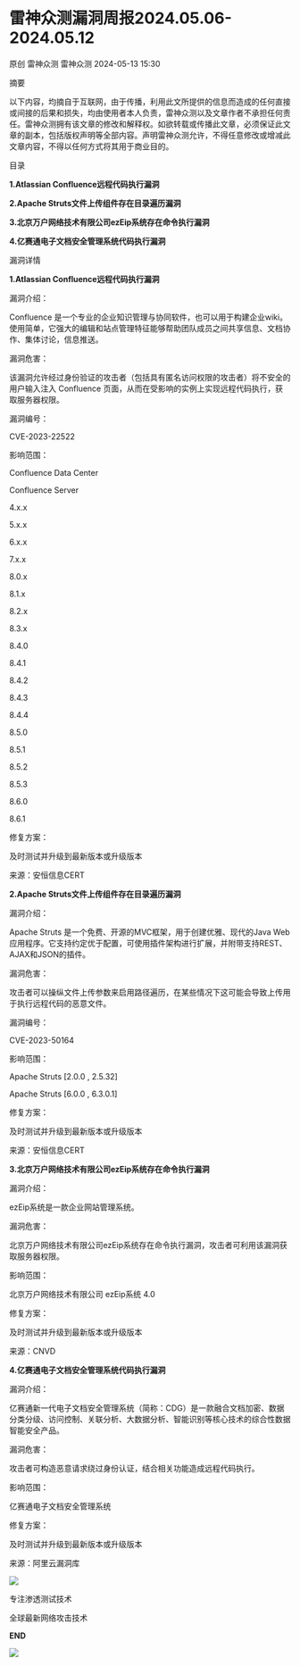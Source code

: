 #  雷神众测漏洞周报2024.05.06-2024.05.12   
原创 雷神众测  雷神众测   2024-05-13 15:30  
  
摘要  
  
  
以下内容，均摘自于互联网，由于传播，利用此文所提供的信息而造成的任何直接或间接的后果和损失，均由使用者本人负责，雷神众测以及文章作者不承担任何责任。雷神众测拥有该文章的修改和解释权。如欲转载或传播此文章，必须保证此文章的副本，包括版权声明等全部内容。声明雷神众测允许，不得任意修改或增减此文章内容，不得以任何方式将其用于商业目的。  
  
  
目录  
  
**1.Atlassian Confluence远程代码执行漏洞**  
  
**2.Apache Struts文件上传组件存在目录遍历漏洞**  
  
**3.北京万户网络技术有限公司ezEip系统存在命令执行漏洞**  
  
**4.亿赛通电子文档安全管理系统代码执行漏洞**  
  
  
漏洞详情  
  
**1.Atlassian Confluence远程代码执行漏洞**  
  
漏洞介绍：  
  
Confluence 是一个专业的企业知识管理与协同软件，也可以用于构建企业wiki。使用简单，它强大的编辑和站点管理特征能够帮助团队成员之间共享信息、文档协作、集体讨论，信息推送。  
  
  
漏洞危害：  
  
该漏洞允许经过身份验证的攻击者（包括具有匿名访问权限的攻击者）将不安全的用户输入注入 Confluence 页面，从而在受影响的实例上实现远程代码执行，获取服务器权限。  
  
  
漏洞编号：  
  
CVE-2023-22522  
  
  
影响范围：  
  
Confluence Data Center  
  
Confluence Server  
  
4.x.x  
  
5.x.x  
  
6.x.x  
  
7.x.x  
  
8.0.x  
  
8.1.x  
  
8.2.x  
  
8.3.x  
  
8.4.0  
  
8.4.1  
  
8.4.2  
  
8.4.3  
  
8.4.4  
  
8.5.0  
  
8.5.1  
  
8.5.2  
  
8.5.3  
  
8.6.0  
  
8.6.1  
  
  
修复方案：  
  
及时测试并升级到最新版本或升级版本  
  
  
来源：安恒信息CERT  
  
**2.Apache Struts文件上传组件存在目录遍历漏洞**  
  
  
漏洞介绍：  
  
Apache Struts 是一个免费、开源的MVC框架，用于创建优雅、现代的Java Web应用程序。它支持约定优于配置，可使用插件架构进行扩展，并附带支持REST、AJAX和JSON的插件。  
  
  
漏洞危害：  
  
攻击者可以操纵文件上传参数来启用路径遍历，在某些情况下这可能会导致上传用于执行远程代码的恶意文件。  
  
  
漏洞编号：  
  
CVE-2023-50164  
  
  
影响范围：  
  
Apache Struts [2.0.0 , 2.5.32]  
  
Apache Struts [6.0.0 , 6.3.0.1]  
  
  
修复方案：  
  
及时测试并升级到最新版本或升级版本  
  
  
来源：安恒信息CERT  
  
  
**3.北京万户网络技术有限公司ezEip系统存在命令执行漏洞**  
  
  
漏洞介绍：  
  
ezEip系统是一款企业网站管理系统。  
  
  
漏洞危害：  
  
北京万户网络技术有限公司ezEip系统存在命令执行漏洞，攻击者可利用该漏洞获取服务器权限。  
  
  
影响范围：  
  
北京万户网络技术有限公司 ezEip系统 4.0  
  
  
修复方案：  
  
及时测试并升级到最新版本或升级版本  
  
  
来源：CNVD  
  
**4.亿赛通电子文档安全管理系统代码执行漏洞**  
  
  
漏洞介绍：  
  
亿赛通新一代电子文档安全管理系统（简称：CDG）是一款融合文档加密、数据分类分级、访问控制、关联分析、大数据分析、智能识别等核心技术的综合性数据智能安全产品。  
  
  
漏洞危害：  
  
攻击者可构造恶意请求绕过身份认证，结合相关功能造成远程代码执行。  
  
  
影响范围：  
  
亿赛通电子文档安全管理系统  
  
  
修复方案：  
  
及时测试并升级到最新版本或升级版本  
  
  
来源：阿里云漏洞库  
  
  
  
  
  
  
  
![](https://mmbiz.qpic.cn/mmbiz_jpg/HxO8NorP4JViaOdFoxRiaNkcVRRj1Xd69zyP0wLnUu0c97fofyMavSUzy6TlGClJS93A5icVCzkPw4ddRl6KWNx8g/640?wx_fmt=jpeg&from=appmsg "")  
  
专注渗透测试技术  
  
全球最新网络攻击技术  
  
  
**END**  
  
![](https://mmbiz.qpic.cn/mmbiz_jpg/HxO8NorP4JViaOdFoxRiaNkcVRRj1Xd69z72AtmGT19lp7OpFKElbMwpCVlSq4K0opADhianusZ6UZ9E13DK1UOvw/640?wx_fmt=jpeg&from=appmsg "")  
  
  
  
